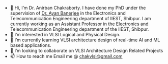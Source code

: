 - 👋 Hi, I’m Dr. Anirban Chakraborty. I have done my PhD under the supervision of [Dr. Ayan Banerjee](https://www.iiests.ac.in/IIEST/Faculty/telecom-ayan) in the Electronics and Telecommunication Engineering department of IIEST, Shibpur. I am currently working as an Assistant Professor in the Electronics and Telecommunication Engineering department of the IIEST, Shibpur.
- 👀 I’m interested in VLSI Logical and Physical Design.
- 🌱 I’m currently learning VLSI architecture design of real-time AI and ML based applications.
- 💞️ I’m looking to collaborate on VLSI Architecture Design Related Projects
- 📫 How to reach me Email me @ chakvlsi@gmail.com

<!---
AnirbanVLSI/AnirbanVLSI is a ✨ special ✨ repository because its `README.md` (this file) appears on your GitHub profile.
You can click the Preview link to take a look at your changes.
--->
